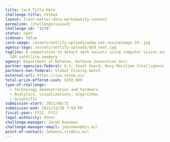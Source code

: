 ```yaml
---
title: Card Title Here
challenge-title: xView3
layout: front-matter-data-markdownify-content
permalink: /challenge/xview3/
challenge-id: "1276"
status: open
sidenav: false
card-image: /assets/netlify-uploads/webp.net-resizeimage-19-.jpg
agency-logo: /assets/netlify-uploads/dod_seal.jpg
tagline: A competition to detect dark vessels using computer vision and global
  SAR satellite imagery
agency: Department of Defense, Defense Innovation Unit
partner-agencies-federal: U.S. Coast Guard, Navy Maritime Intelligence Organization
partners-non-federal: Global Fishing Watch
external-url: https://iuu.xview.us/
total-prize-offered-cash: $150,000
type-of-challenge:
  - Technology demonstration and hardware
  - Analytics, visualizations, algorithms
  - Scientific
submission-start: 2021/08/31
submission-end: 2021/11/30 7:59 PM
fiscal-year: FY21, FY22
legal-authority: Other
challenge-manager: Jared Dunnmon
challenge-manager-email: jdunnmon@diu.mil
point-of-contact: Johanna.ctr@diu.mil
---
```

